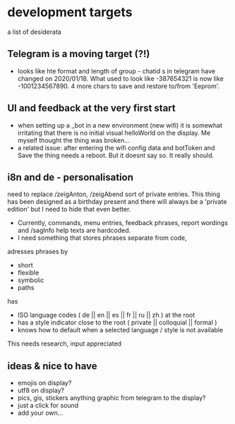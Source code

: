 # development targets
a list of desiderata

## Telegram is a moving target (?!)
- looks like hte format and length of group - chatid s in telegram have changed on 2020/01/18. What used to look like -387654321 is now like -1001234567890. 4 more chars to save and restore to/from 'Eeprom'. 

## UI and feedback at the very first start
- when setting up a _bot in a new environment (new wifi) it is somewhat irritating that there is no initial visual helloWorld on the display. Me myself thought the thing was broken... 
- a related issue: after entering the wifi config data and botToken and Save the thing needs a reboot. But it doesnt say so. It really should.

## i8n and de - personalisation
need to replace /zeigAnton, /zeigAbend sort of private entries. This thing has been designed as a birthday present and there will always be a 'private edition' but I need to hide that even better.
- Currently, commands, menu entries, feedback phrases, report wordings  and /sagInfo help texts are hardcoded. 
- I need something that stores phrases separate from code, 

adresses phrases by 
- short 
- flexible 
- symbolic
- paths

has
- ISO language codes ( de || en || es || fr || ru || zh ) at the root
- has a style indicator close to the root ( private || colloquial || formal )
- knows how to default when a selected language / style is not available

This needs research, input appreciated

## ideas & nice to have
- emojis on display?
- utf8 on display?
- pics, gis, stickers anything graphic from telegram to the display?
- just a click for sound
- add your own...


